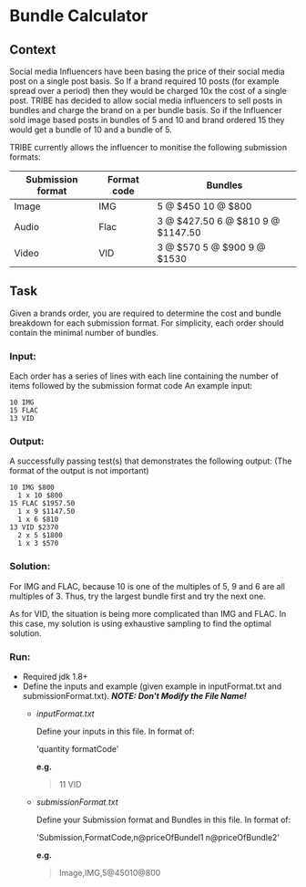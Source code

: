 # Bundle Calculator

## Context
Social media Influencers have been basing the price of their social media post on a single post basis. So If a brand required 10 posts (for example spread over a period) then they would be charged 10x the cost of a single post. TRIBE has decided to allow social media influencers to sell posts in bundles and charge the brand on a per bundle basis. So if the Influencer sold image based posts in bundles of 5 and 10 and brand ordered 15 they would get a bundle of 10 and a bundle of 5.

TRIBE currently allows the influencer to monitise the following submission formats:

Submission format | Format code | Bundles
----------------- | ----------- | -------
Image | IMG | 5 @ $450 10 @ $800
Audio | Flac | 3 @ $427.50 6 @ $810 9 @ $1147.50
Video | VID | 3 @ $570 5 @ $900 9 @ $1530

## Task

Given a brands order, you are required to determine the cost and bundle breakdown for each submission format. For simplicity, each order should contain the minimal number of bundles.

### Input:
Each order has a series of lines with each line containing the number of items followed by the submission format code
An example input:
```
10 IMG
15 FLAC
13 VID
```

### Output:
A successfully passing test(s) that demonstrates the following output: (The format of the output is not important)
```
10 IMG $800
  1 x 10 $800
15 FLAC $1957.50
  1 x 9 $1147.50
  1 x 6 $810
13 VID $2370
  2 x 5 $1800
  1 x 3 $570
```

### Solution:
For IMG and FLAC, because 10 is one of the multiples of 5, 9 and 6 are all multiples of 3.
Thus, try the largest bundle first and try the next one.

As for VID, the situation is being more complicated than IMG and FLAC. In this case, my solution is using exhaustive 
sampling to find the optimal solution. 

### Run:
- Required jdk 1.8+
- Define the inputs and example (given example in inputFormat.txt and submissionFormat.txt). ***NOTE: Don't Modify the File Name!***
    - *inputFormat.txt*
    
        Define your inputs in this file. In format of:
        
        'quantity formatCode'
        
        **e.g.**
        > 11 VID
    - *submissionFormat.txt*
    
        Define your Submission format and Bundles in this file. In format of: 
        
        'Submission,FormatCode,n@priceOfBundel1 n@priceOfBundle2'
        
        **e.g.** 
        > Image,IMG,5@$450 10@$800